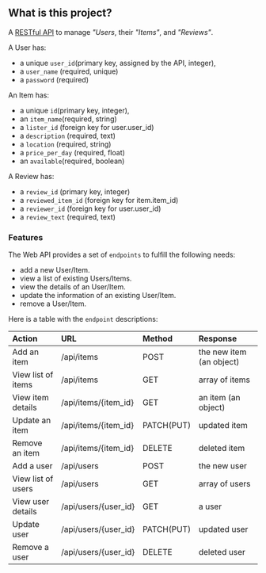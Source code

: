 ## What is this project?

A [RESTful API](https://www.w3schools.in/restful-web-services/intro/) to manage _"Users_, their _"Items"_, and _"Reviews"_.

A User has:

- a unique `user_id`(primary key, assigned by the API, integer),
- a `user_name` (required, unique)
- a `password` (required)

An Item has:

- a unique `id`(primary key, integer),
- an `item_name`(required, string)
- a `lister_id` (foreign key for user.user_id)
- a `description` (required, text)
- a `location` (required, string)
- a `price_per_day` (required, float)
- an `available`(required, boolean)

A Review has:

- a `review_id` (primary key, integer)
- a `reviewed_item_id` (foreign key for item.item_id)
- a `reviewer_id` (foreign key for user.user_id)
- a `review_text` (required, text)

### Features

The Web API provides a set of `endpoints` to fulfill the following needs:

- add a new User/Item.
- view a list of existing Users/Items.
- view the details of an User/Item.
- update the information of an existing User/Item.
- remove a User/Item.

Here is a table with the `endpoint` descriptions:

| Action             | URL                  | Method     | Response                 |
| :----------------- | :------------------- | :--------- | :----------------------- |
| Add an item        | /api/items           | POST       | the new item (an object) |
| View list of items | /api/items           | GET        | array of items           |
| View item details  | /api/items/{item_id} | GET        | an item (an object)      |
| Update an item     | /api/items/{item_id} | PATCH(PUT) | updated item             |
| Remove an item     | /api/items/{item_id} | DELETE     | deleted item             |
| Add a user         | /api/users           | POST       | the new user             |
| View list of users | /api/users           | GET        | array of users           |
| View user details  | /api/users/{user_id} | GET        | a user                   |
| Update user        | /api/users/{user_id} | PATCH(PUT) | updated user             |
| Remove a user      | /api/users/{user_id} | DELETE     | deleted user             |

